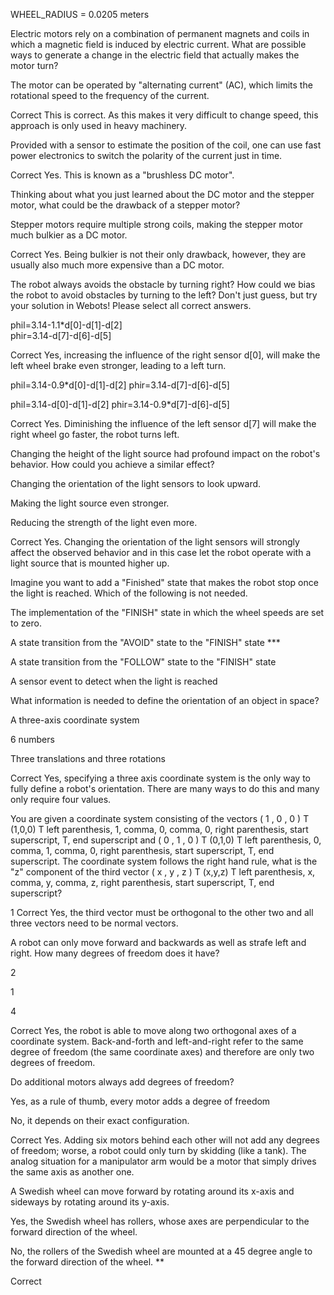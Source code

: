 WHEEL_RADIUS = 0.0205 meters

Electric motors rely on a combination of permanent magnets and coils in which a magnetic field is induced by electric current. What are possible ways to generate a change in the electric field that actually makes the motor turn?


The motor can be operated by "alternating current" (AC), which limits the rotational speed to the frequency of the current. 

Correct
This is correct. As this makes it very difficult to change speed, this approach is only used in heavy machinery. 

Provided with a sensor to estimate the position of the coil, one can use fast power electronics to switch the polarity of the current just in time. 

Correct
Yes. This is known as a "brushless DC motor".

Thinking about what you just learned about the DC motor and the stepper motor, what could be the drawback of a stepper motor? 

Stepper motors require multiple strong coils, making the stepper motor much bulkier as a DC motor.

Correct
Yes. Being bulkier is not their only drawback, however, they are usually also much more expensive than a DC motor. 

The robot always avoids the obstacle by turning right? How could we bias the robot to avoid obstacles by turning to the left? Don't just guess, but try your solution in Webots! Please select all correct answers.


phil=3.14-1.1*d[0]-d[1]-d[2]    
phir=3.14-d[7]-d[6]-d[5]

Correct
Yes, increasing the influence of the right sensor d[0], will make the left wheel brake even stronger, leading to a left turn. 


phil=3.14-0.9*d[0]-d[1]-d[2]
phir=3.14-d[7]-d[6]-d[5]


phil=3.14-d[0]-d[1]-d[2]
phir=3.14-0.9*d[7]-d[6]-d[5]

Correct
Yes. Diminishing the influence of the left sensor d[7] will make the right wheel go faster, the robot turns left. 

Changing the height of the light source had profound impact on the robot's behavior. How could you achieve a similar effect? 


Changing the orientation of the light sensors to look upward.


Making the light source even stronger.


Reducing the strength of the light even more.

Correct
Yes. Changing the orientation of the light sensors will strongly affect the observed behavior and in this case let the robot operate with a light source that is mounted higher up. 

Imagine you want to add a "Finished" state that makes the robot stop once the light is reached. Which of the following is not needed. 


The implementation of the "FINISH" state in which the wheel speeds are set to zero. 


A state transition from the "AVOID" state to the "FINISH" state ***


A state transition from the "FOLLOW" state to the "FINISH" state


A sensor event to detect when the light is reached

What information is needed to define the orientation of an object in space?


A three-axis coordinate system


6 numbers


Three translations and three rotations

Correct
Yes, specifying a three axis coordinate system is the only way to fully define a robot's orientation. There are many ways to do this and many only require four values. 

You are given a coordinate system consisting of the vectors 
(
1
,
0
,
0
)
T
(1,0,0) 
T
 left parenthesis, 1, comma, 0, comma, 0, right parenthesis, start superscript, T, end superscript and 
(
0
,
1
,
0
)
T
(0,1,0) 
T
 left parenthesis, 0, comma, 1, comma, 0, right parenthesis, start superscript, T, end superscript. The coordinate system follows the right hand rule, what is the "z" component of the third vector 
(
x
,
y
,
z
)
T
(x,y,z) 
T
 left parenthesis, x, comma, y, comma, z, right parenthesis, start superscript, T, end superscript?

1
Correct
Yes, the third vector must be orthogonal to the other two and all three vectors need to be normal vectors. 

A robot can only move forward and backwards as well as strafe left and right. How many degrees of freedom does it have? 


2


1


4

Correct
Yes, the robot is able to move along two orthogonal axes of a coordinate system. Back-and-forth and left-and-right refer to the same degree of freedom (the same coordinate axes) and therefore are only two degrees of freedom. 

Do additional motors always add degrees of freedom?


Yes, as a rule of thumb, every motor adds a degree of freedom


No, it depends on their exact configuration. 

Correct
Yes. Adding six motors behind each other will not add any degrees of freedom; worse, a robot could only turn by skidding (like a tank). The analog situation for a manipulator arm would be a motor that simply drives the same axis as another one. 

A Swedish wheel can move forward by rotating around its x-axis and sideways by rotating around its y-axis. 


Yes, the Swedish wheel has rollers, whose axes are perpendicular to the forward direction of the wheel. 


No, the rollers of the Swedish wheel are mounted at a 45 degree angle to the forward direction of the wheel. **

Correct